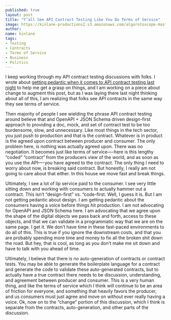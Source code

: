 ```yaml
---
published: true
layout: post
title: "Y’all See API Contract Testing Like You Do Terms of Service"
image: https://kinlane-productions2.s3.amazonaws.com/algorotoscope-master/aws-s3-stories-crypto-machine-bletchley-copper-circuit.png
author:
name: kinlane
tags:
- Testing
- Contracts
- Terms of Service
- Business
- Politics
---
```

I keep working through my API contract testing discussions with folks. I wrote about [getting pedantic when it comes to API contract testing last night](https://apievangelist.com/2023/02/23/getting-pedantic-about-api-contract-testing/) to help me get a grasp on things, and I am working on a piece about change to augment this post, but as I was laying there last night thinking about all of this, I am realizing that folks see API contracts in the same way they see terms of service.

Then majority of people I see wielding the phrase API contract testing around believe that and OpenAPI + JSON Schema driven design-first approach to providing a doc, mock, and set of contract test to be too burdensome, slow, and unnecessary. Like most things in the tech sector, you just push to production and that is the contract. Whatever is in product is the agreed upon contract between producer and consumer. The only problem here, is nothing was actually agreed upon. There was no negotiation. It becomes just like terms of service—-here is this lengthy “coded” “contract” from the producers view of the world, and as soon as you use the API—-you have agreed to the contract. The only thing I need to worry about now, is breaking said contract. But honestly, I really am not going to care about that either. In this house we move fast and break things.

Ultimately, I see a lot of lip service paid to the consumer. I see very little sitting down and working with consumers to actually hammer out a contract. This isn’t “design-first” vs. “code-first. Well, I guess it is. But I am not getting pedantic about design. I am getting pedantic about the consumers having a voice before things hit production. I am not advocating for OpenAPI and JSON Schema here. I am advocating that we agree upon the shape of the digital objects we pass back and forth, access to these objects, and that we can validate in a programmatic way that we are on the same page. I get it. We don’t have time in these fast-paced environments to do all of this. This is true if you ignore the downstream costs, and that you are probably spending more time and money to fix all the broken shit down the road. But hey, that is cool, as long as you don’t make me sit down and have to talk with you ahead of time.

Ultimately, I believe that there is no auto-generation of contracts or contract tests. You may be able to generate the boilerplate language for a contract and generate the code to validate these auto-generated contracts, but to actually have a true contract there needs to be discussion, understanding, and agreement between producer and consumer. This is a very human thing, and like the terms of service which I think will continue to be an area of friction for everyone, and something that heavily favors the producer, and us consumers must just agree and move on without ever really having a voice. Ok, now on to the “change” portion of this discussion, which I think is separate from the contracts, auto-generation, and other parts of the discussion.
